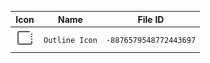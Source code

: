 | Icon | Name | File ID |
| ---  | ---  | ---     |
| ![](Outline%20Icon.png) | `Outline Icon` | `-8876579548772443697` |
